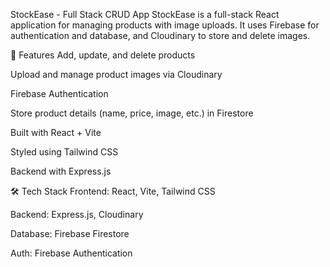 StockEase - Full Stack CRUD App
StockEase is a full-stack React application for managing products with image uploads. It uses Firebase for authentication and database, and Cloudinary to store and delete images.

🔧 Features
Add, update, and delete products

Upload and manage product images via Cloudinary

Firebase Authentication

Store product details (name, price, image, etc.) in Firestore

Built with React + Vite

Styled using Tailwind CSS

Backend with Express.js

🛠️ Tech Stack
Frontend: React, Vite, Tailwind CSS

Backend: Express.js, Cloudinary

Database: Firebase Firestore

Auth: Firebase Authentication